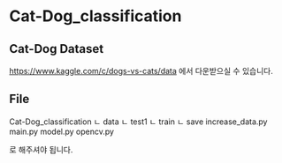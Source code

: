 # Cat-Dog_classification
## Cat-Dog Dataset
https://www.kaggle.com/c/dogs-vs-cats/data
에서 다운받으실 수 있습니다.

## File
 Cat-Dog_classification
  ㄴ data 
      ㄴ test1
      ㄴ train
  ㄴ save
  increase_data.py
  main.py
  model.py
  opencv.py
  
로 해주셔야 됩니다.
